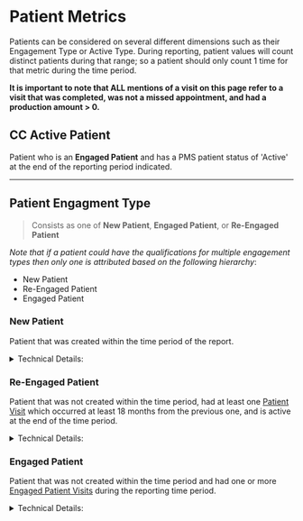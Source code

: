 # Patient Metrics

Patients can be considered on several different dimensions such as their Engagement Type or Active Type. During reporting, patient values will count distinct patients during that range; so a patient should only count 1 time for that metric during the time period. 

**It is important to note that ALL mentions of a visit on this page refer to a visit that was completed, was not a missed appointment, and had a production amount > 0.**

## CC Active Patient 
Patient who is an **Engaged Patient** and has a PMS patient status of 'Active' at the end of the reporting period indicated.

---

## Patient Engagment Type
> Consists as one of **New Patient**, **Engaged Patient**, or **Re-Engaged Patient**

_Note that if a patient could have the qualifications for multiple engagement types then only one is attributed based on the following hierarchy_:
* New Patient
* Re-Engaged Patient
* Engaged Patient

### New Patient
Patient that was created within the time period of the report.

<details>
<summary>Technical Details:</summary>

* see [New Patient Visit](./Visits.md#new-patient-visits)
  * is **New Patient** if a **New Patient Visit** is within the time period
</details>

### Re-Engaged Patient
Patient that was not created within the time period, had at least one [Patient Visit](./Visits.md#patient-visits) which occurred at least 18 months from the previous one, and is active at the end of the time period.

<details>
<summary>Technical Details:</summary>

* see [Re-Engaged Patient Visit](./Visits.md#re-engaged-patient-visits)
  * has **Re-Engaged Patient Visit** within the time period of the report
</details>

### Engaged Patient
Patient that was not created within the time period and had one or more [Engaged Patient Visits](./Visits.md#engaged-patient-visits) during the reporting time period.

<details>
<summary>Technical Details:</summary>

* see [Engaged Patient Visit](./Visits.md#engaged-patient-visits)
  * has **Engaged Patient Visit** within the time period of the report
</details>
